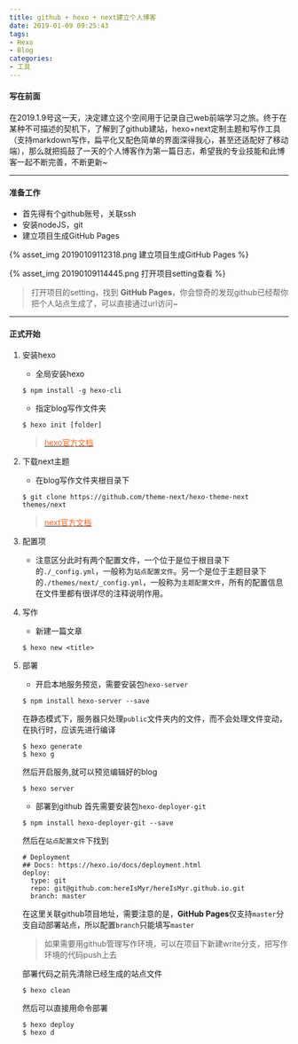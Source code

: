 ```yaml
---
title: github + hexo + next建立个人博客
date: 2019-01-09 09:25:43
tags:
- Hexo
- Blog
categories:
- 工具
---
```


#### 写在前面

在2019.1.9号这一天，决定建立这个空间用于记录自己web前端学习之旅。终于在某种不可描述的契机下，了解到了github建站，hexo+next定制主题和写作工具（支持markdown写作，扁平化又配色简单的界面深得我心，甚至还适配好了移动端），那么就把捣鼓了一天的个人博客作为第一篇日志，希望我的专业技能和此博客一起不断完善，不断更新~

***

#### 准备工作

- 首先得有个github账号，关联ssh
- 安装nodeJS，git
- 建立项目生成GitHub Pages

{% asset_img 20190109112318.png 建立项目生成GitHub Pages %}

{% asset_img 20190109114445.png 打开项目setting查看 %}


> 打开项目的setting，找到 **GitHub Pages**，你会惊奇的发现github已经帮你把个人站点生成了，可以直接通过url访问~

***

#### 正式开始

1. 安装hexo
    - 全局安装hexo
    ``` shell
    $ npm install -g hexo-cli
    ```
    - 指定blog写作文件夹
    ``` shell
    $ hexo init [folder]
    ```
    > [<font color="#fc6423">hexo官方文档</font>](https://hexo.io/zh-cn/docs)
2. 下载next主题
    - 在blog写作文件夹根目录下
    ``` shell
    $ git clone https://github.com/theme-next/hexo-theme-next themes/next
    ```
    > [<font color="#fc6423">next官方文档</font>](http://theme-next.iissnan.com/getting-started.html)
3. 配置项
    - 注意区分此时有两个配置文件，一个位于是位于根目录下的``./_config.yml``，一般称为``站点配置文件``。另一个是位于主题目录下的``./themes/next/_config.yml``，一般称为``主题配置文件``，所有的配置信息在文件里都有很详尽的注释说明作用。
4. 写作
    - 新建一篇文章
    ``` shell
    $ hexo new <title>
    ```
5. 部署
    - 开启本地服务预览，需要安装包``hexo-server``
    ``` shell
    $ npm install hexo-server --save
    ```
    在静态模式下，服务器只处理``public``文件夹内的文件，而不会处理文件变动，在执行时，应该先进行编译
    ``` shell
    $ hexo generate
    $ hexo g
    ```
    然后开启服务,就可以预览编辑好的blog
    ``` shell
    $ hexo server
    ```
    - 部署到github
    首先需要安装包``hexo-deployer-git``
    ``` shell
    $ npm install hexo-deployer-git --save
    ```
    然后在``站点配置文件``下找到
    ```
    # Deployment
    ## Docs: https://hexo.io/docs/deployment.html
    deploy:
      type: git
      repo: git@github.com:hereIsMyr/hereIsMyr.github.io.git
      branch: master
    ```
    在这里关联github项目地址，需要注意的是，**GitHub Pages**仅支持``master``分支自动部署站点，所以配置``branch``只能填写``master``
    > 如果需要用github管理写作环境，可以在项目下新建write分支，把写作环境的代码push上去

    部署代码之前先清除已经生成的站点文件
    ``` shell
    $ hexo clean
    ```
    然后可以直接用命令部署
    ``` shell
    $ hexo deploy
    $ hexo d
    ```


